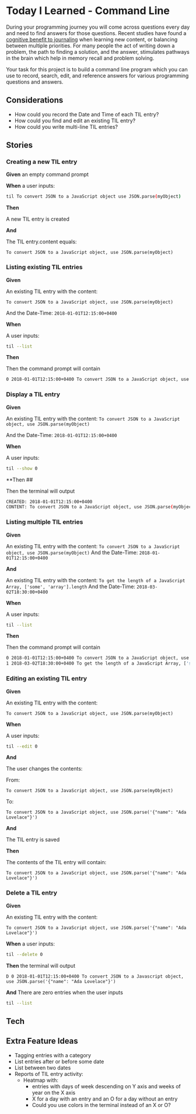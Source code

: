 # Today I Learned - Command Line

During your programming journey you will come across questions every day and need to find answers for those questions. Recent studies have found a [cognitive benefit to journaling](https://psychcentral.com/lib/the-health-benefits-of-journaling/) when learning new content, or balancing between multiple priorities. For many people the act of writing down a problem, the path to finding a solution, and the answer, stimulates pathways in the brain which help in memory recall and problem solving.

Your task for this project is to build a command line program which you can use to record, search, edit, and reference answers for various programming questions and answers.

## Considerations

* How could you record the Date and Time of each TIL entry?
* How could you find and edit an existing TIL entry?
* How could you write multi-line TIL entries?

## Stories

<!--BOX-->

### Creating a new TIL entry

**Given** an empty command prompt

**When** a user inputs:

``` sh
til To convert JSON to a JavaScript object use JSON.parse(myObject)
```

**Then**

A new TIL entry is created

**And**

The TIL entry.content equals:

```
To convert JSON to a JavaScript object, use JSON.parse(myObject)
```

<!--/BOX-->
<!--BOX-->

### Listing existing TIL entries

**Given**

An existing TIL entry with the content:
```
To convert JSON to a JavaScript object, use JSON.parse(myObject)
```

And the Date-Time:
`2018-01-01T12:15:00+0400`

**When**

A user inputs:

``` sh
til --list
```

**Then**

Then the command prompt will contain

``` sh
0 2018-01-01T12:15:00+0400 To convert JSON to a JavaScript object, use JSON.parse(myObject)
```

<!--/BOX-->
<!--BOX-->

### Display a TIL entry

**Given**

An existing TIL entry with the content:
`To convert JSON to a JavaScript object, use JSON.parse(myObject)`

And the Date-Time:
`2018-01-01T12:15:00+0400`

**When**

A user inputs:

``` sh
til --show 0
```

**Then ##

Then the terminal will output

``` sh
CREATED: 2018-01-01T12:15:00+0400
CONTENT: To convert JSON to a JavaScript object, use JSON.parse(myObject)
```

<!--/BOX-->
<!--BOX-->

### Listing multiple TIL entries

**Given**

An existing TIL entry with the content:
`To convert JSON to a JavaScript object, use JSON.parse(myObject)`
And the Date-Time:
`2018-01-01T12:15:00+0400`

**And**

An existing TIL entry with the content:
`To get the length of a JavaScript Array, ['some', 'array'].length`
And the Date-Time:
`2018-03-02T18:30:00+0400`

**When**

A user inputs:

``` sh
til --list
```

**Then**

Then the command prompt will contain

``` sh
0 2018-01-01T12:15:00+0400 To convert JSON to a JavaScript object, use JSON.parse(myObject)
1 2018-03-02T18:30:00+0400 To get the length of a JavaScript Array, ['some', 'array'].length
```

<!--/BOX-->
<!--BOX-->

### Editing an existing TIL entry

**Given**

An existing TIL entry with the content:

`To convert JSON to a JavaScript object, use JSON.parse(myObject)`

**When**

A user inputs:

``` sh
til --edit 0
```

**And**

The user changes the contents:

From:

``` text
To convert JSON to a JavaScript object, use JSON.parse(myObject)
```

To:

``` text
To convert JSON to a JavaScript object, use JSON.parse('{"name": "Ada Lovelace"}')
```

**And**

The TIL entry is saved

**Then**

The contents of the TIL entry will contain:

``` text
To convert JSON to a JavaScript object, use JSON.parse('{"name": "Ada Lovelace"}')
```

<!--/BOX-->
<!--BOX-->

### Delete a TIL entry

**Given**

An existing TIL entry with the content:
``` text
To convert JSON to a JavaScript object, use JSON.parse('{"name": "Ada Lovelace"}')
```

**When** a user inputs:

``` sh
til --delete 0
```

**Then** the terminal will output

`D 0 2018-01-01T12:15:00+0400 To convert JSON to a Javascript object, use JSON.parse('{"name": "Ada Lovelace"}')`

**And**
There are zero entries when the user inputs

``` sh
til --list
```

<!--/BOX-->

## Tech

## Extra Feature Ideas

- Tagging entries with a category
- List entries after or before some date
- List between two dates
- Reports of TIL entry activity:
  - Heatmap with:
    - entries with days of week descending on Y axis and weeks of year on the X axis
    - X for a day with an entry and an O for a day without an entry
    - Could you use colors in the terminal instead of an X or O?

